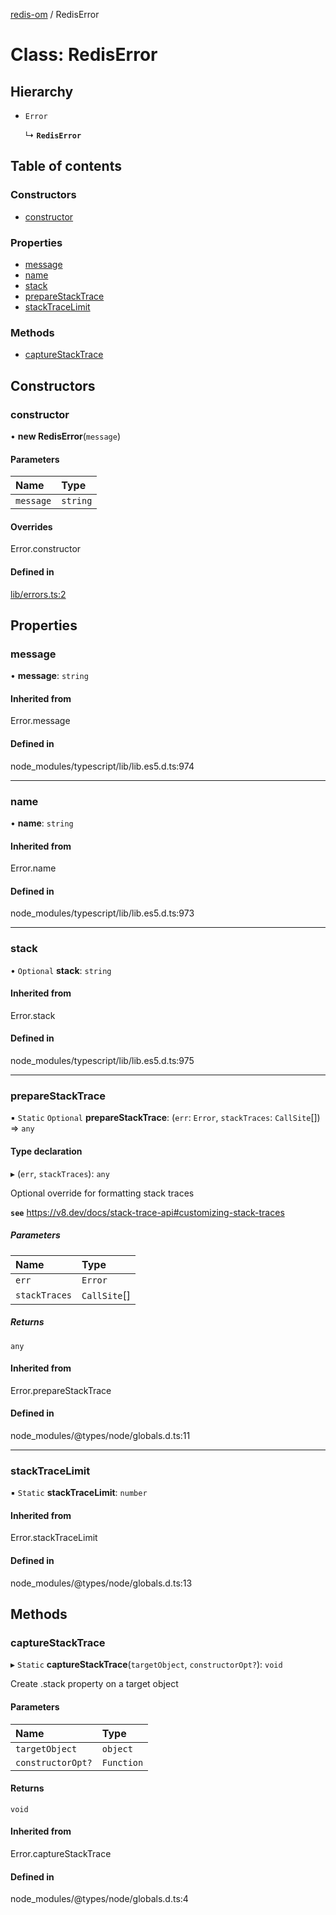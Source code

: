 [redis-om](../README.md) / RedisError

# Class: RedisError

## Hierarchy

- `Error`

  ↳ **`RedisError`**

## Table of contents

### Constructors

- [constructor](RedisError.md#constructor)

### Properties

- [message](RedisError.md#message)
- [name](RedisError.md#name)
- [stack](RedisError.md#stack)
- [prepareStackTrace](RedisError.md#preparestacktrace)
- [stackTraceLimit](RedisError.md#stacktracelimit)

### Methods

- [captureStackTrace](RedisError.md#capturestacktrace)

## Constructors

### constructor

• **new RedisError**(`message`)

#### Parameters

| Name | Type |
| :------ | :------ |
| `message` | `string` |

#### Overrides

Error.constructor

#### Defined in

[lib/errors.ts:2](https://github.com/redis/redis-om-node/blob/20e6b1d/lib/errors.ts#L2)

## Properties

### message

• **message**: `string`

#### Inherited from

Error.message

#### Defined in

node_modules/typescript/lib/lib.es5.d.ts:974

___

### name

• **name**: `string`

#### Inherited from

Error.name

#### Defined in

node_modules/typescript/lib/lib.es5.d.ts:973

___

### stack

• `Optional` **stack**: `string`

#### Inherited from

Error.stack

#### Defined in

node_modules/typescript/lib/lib.es5.d.ts:975

___

### prepareStackTrace

▪ `Static` `Optional` **prepareStackTrace**: (`err`: `Error`, `stackTraces`: `CallSite`[]) => `any`

#### Type declaration

▸ (`err`, `stackTraces`): `any`

Optional override for formatting stack traces

**`see`** https://v8.dev/docs/stack-trace-api#customizing-stack-traces

##### Parameters

| Name | Type |
| :------ | :------ |
| `err` | `Error` |
| `stackTraces` | `CallSite`[] |

##### Returns

`any`

#### Inherited from

Error.prepareStackTrace

#### Defined in

node_modules/@types/node/globals.d.ts:11

___

### stackTraceLimit

▪ `Static` **stackTraceLimit**: `number`

#### Inherited from

Error.stackTraceLimit

#### Defined in

node_modules/@types/node/globals.d.ts:13

## Methods

### captureStackTrace

▸ `Static` **captureStackTrace**(`targetObject`, `constructorOpt?`): `void`

Create .stack property on a target object

#### Parameters

| Name | Type |
| :------ | :------ |
| `targetObject` | `object` |
| `constructorOpt?` | `Function` |

#### Returns

`void`

#### Inherited from

Error.captureStackTrace

#### Defined in

node_modules/@types/node/globals.d.ts:4
